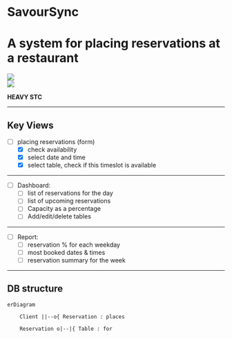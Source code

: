 # SavourSync
# A system for placing reservations at a restaurant

![](https://img.shields.io/badge/Java-ED8B00?style=flat-square&logo=oracle&logoColor=white&labelColor=007396) 
<br>
[![](https://img.shields.io/badge/Github-black?style=flat-square&logo=github&logoColor=white&labelColor=black)](https://github.com/Isuru2701/SavourSync)

**HEAVY STC** 
<hr>

## Key Views

- [ ] placing reservations (form)
  - [x] check availability 
  - [x] select date and time
  - [x] select table, check if this timeslot is available
   
<hr>

- [ ] Dashboard:
    - [ ] list of reservations for the day
    - [ ] list of upcoming reservations
    - [ ] Capacity as a percentage
    - [ ] Add/edit/delete tables

<hr>

- [ ] Report:
  - [ ] reservation % for each weekday
  - [ ] most booked dates & times
  - [ ] reservation summary for the week

<hr>

## DB structure

```mermaid
erDiagram
    
    Client ||--o{ Reservation : places

    Reservation o|--|{ Table : for

```